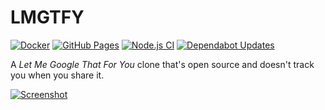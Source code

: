 # LMGTFY

[![Docker](https://github.com/NatoBoram/lmgtfy/actions/workflows/docker.yaml/badge.svg)](https://github.com/NatoBoram/lmgtfy/actions/workflows/docker.yaml) [![GitHub Pages](https://github.com/NatoBoram/lmgtfy/actions/workflows/github-pages.yaml/badge.svg)](https://github.com/NatoBoram/lmgtfy/actions/workflows/github-pages.yaml) [![Node.js CI](https://github.com/NatoBoram/lmgtfy/actions/workflows/node.js.yaml/badge.svg)](https://github.com/NatoBoram/lmgtfy/actions/workflows/node.js.yaml) [![Dependabot Updates](https://github.com/NatoBoram/lmgtfy/actions/workflows/dependabot/dependabot-updates/badge.svg)](https://github.com/NatoBoram/lmgtfy/actions/workflows/dependabot/dependabot-updates)

A _Let Me Google That For You_ clone that's open source and doesn't track you when you share it.

[![Screenshot](https://user-images.githubusercontent.com/10495562/226774306-ed7aba78-0098-4465-8440-6a41f7931a37.png)](https://natoboram.github.io/lmgtfy)
